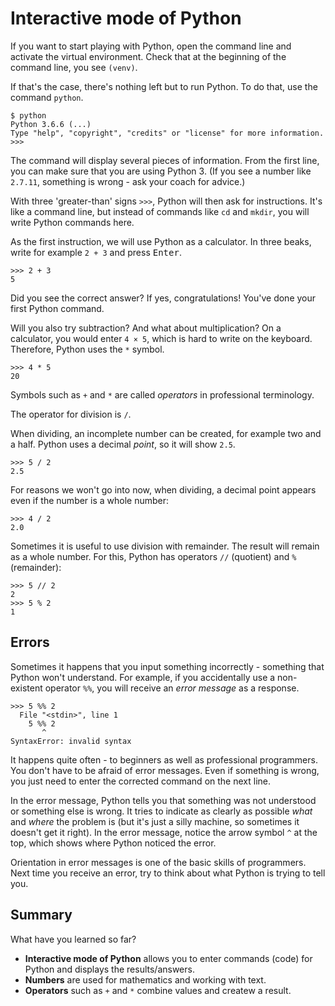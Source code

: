 # Interactive mode of Python

If you want to start playing with Python, open the command line and activate the virtual environment.
Check that at the beginning of the command line, you see `(venv)`.

If that's the case, there's nothing left but to run Python.
To do that, use the command `python`.

``` console
$ python
Python 3.6.6 (...)
Type "help", "copyright", "credits" or "license" for more information.
>>>
```

The command will display several pieces of information.
From the first line, you can make sure that you are using Python 3.
(If you see a number like `2.7.11`, something is wrong - ask your coach for advice.)

With three 'greater-than' signs `>>>`, Python will then ask for instructions.
It's like a command line, but instead of commands like `cd` and `mkdir`, you will write Python commands here.

As the first instruction, we will use Python as a calculator.
In three beaks, write for example `2 + 3` and press <kbd>Enter</kbd>.

``` pycon
>>> 2 + 3
5
```

Did you see the correct answer?
If yes, congratulations! You've done your first Python command.

Will you also try subtraction?
And what about multiplication?
On a calculator, you would enter `4 × 5`, which is hard to write on the keyboard.
Therefore, Python uses the `*` symbol.

``` pycon
>>> 4 * 5
20
```

Symbols such as `+` and `*` are called *operators* in professional terminology.

The operator for division is `/`.

When dividing, an incomplete number can be created, for example two and a half. Python uses a decimal *point*, so it will show `2.5`.

``` pycon
>>> 5 / 2
2.5
```

For reasons we won't go into now, when dividing, a decimal point appears even if the number is a whole number:
``` pycon
>>> 4 / 2
2.0
```

Sometimes it is useful to use division with remainder.
The result will remain as a whole number. For this, Python has operators `//` (quotient) and `%` (remainder):

``` pycon
>>> 5 // 2
2
>>> 5 % 2
1
```

## Errors

Sometimes it happens that you input something incorrectly - something that Python won't understand.
For example, if you accidentally use a non-existent operator `%%`, you will receive an *error message* as a response.

```pycon
>>> 5 %% 2
  File "<stdin>", line 1
    5 %% 2
       ^
SyntaxError: invalid syntax
```

It happens quite often - to beginners as well as professional programmers.
You don't have to be afraid of error messages.
Even if something is wrong, you just need to enter the corrected command on the next line.

In the error message, Python tells you that something was not understood or something else is wrong.
It tries to indicate as clearly as possible *what* and *where* the problem is (but it's just a silly machine, so sometimes it doesn't get it right).
In the error message, notice the arrow symbol `^` at the top, which shows where Python noticed the error.

Orientation in error messages is one of the basic skills of programmers.
Next time you receive an error, try to think about what Python is trying to tell you.

## Summary

What have you learned so far?

*   **Interactive mode of Python** allows you to enter commands (code)
    for Python and displays the results/answers.
*   **Numbers** are used for mathematics and working with text.
*   **Operators** such as `+` and `*` combine values and createw a result.
